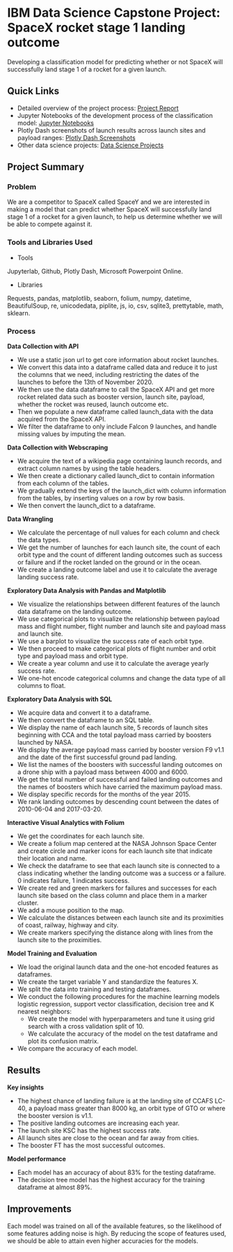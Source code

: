 # IBM Data Science Capstone Project: SpaceX rocket stage 1 landing outcome
Developing a classification model for predicting whether or not SpaceX will successfully land stage 1 of a rocket for a given launch.

## Quick Links
- Detailed overview of the project process: [Project Report](https://github.com/LucasHoffSchmidt/IBM_Data_Science_Capstone_Project_SpaceX/blob/main/Data_Science-SpaceX-Report.pdf)
- Jupyter Notebooks of the development process of the classification model: [Jupyter Notebooks](https://github.com/LucasHoffSchmidt/IBM_Data_Science_Capstone_Project_SpaceX/tree/main/Jupyter_Notebooks)
- Plotly Dash screenshots of launch results across launch sites and payload ranges: [Plotly Dash Screenshots](https://github.com/LucasHoffSchmidt/IBM_Data_Science_Capstone_Project_SpaceX/tree/main/Plotly_Dash_Screenshots)
- Other data science projects: [Data Science Projects](https://lucashoffschmidt.github.io/)

## Project Summary
### Problem
We are a competitor to SpaceX called SpaceY and we are interested in making a model that can predict whether SpaceX will successfully land stage 1 of a rocket for a given launch, to help us determine whether we will be able to compete against it. 

### Tools and Libraries Used
- Tools

Jupyterlab, Github, Plotly Dash, Microsoft Powerpoint Online. 

- Libraries

Requests, pandas, matplotlib, seaborn, folium, numpy, datetime, BeautifulSoup, re, unicodedata, piplite, js, io, csv, sqlite3, prettytable, math, sklearn.  

### Process
**Data Collection with API**
- We use a static json url to get core information about rocket launches. 
- We convert this data into a dataframe called data and reduce it to just the columns that we need, including restricting the dates of the launches to before the 13th of November 2020.
- We then use the data dataframe to call the SpaceX API and get more rocket related data such as booster version, launch site, payload, whether the rocket was reused, launch outcome etc.
- Then we populate a new dataframe called launch_data with the data acquired from the SpaceX API.
- We filter the dataframe to only include Falcon 9 launches, and handle missing values by imputing the mean.

**Data Collection with Webscraping**
- We acquire the text of a wikipedia page containing launch records, and extract column names by using the table headers.
- We then create a dictionary called launch_dict to contain information from each column of the tables. 
- We gradually extend the keys of the launch_dict with column information from the tables, by inserting values on a row by row basis.
- We then convert the launch_dict to a dataframe.  

**Data Wrangling**
- We calculate the percentage of null values for each column and check the data types. 
- We get the number of launches for each launch site, the count of each orbit type and the count of different landing outcomes such as success or failure and if the rocket landed on the ground or in the ocean. 
- We create a landing outcome label and use it to calculate the average landing success rate. 

**Exploratory Data Analysis with Pandas and Matplotlib**
- We visualize the relationships between different features of the launch data dataframe on the landing outcome.
- We use categorical plots to visualize the relationship between payload mass and flight number, flight number and launch site and payload mass and launch site. 
- We use a barplot to visualize the success rate of each orbit type.
- We then proceed to make categorical plots of flight number and orbit type and payload mass and orbit type. 
- We create a year column and use it to calculate the average yearly success rate. 
- We one-hot encode categorical columns and change the data type of all columns to float. 

**Exploratory Data Analysis with SQL**
- We acquire data and convert it to a dataframe. 
- We then convert the dataframe to an SQL table.
- We display the name of each launch site, 5 records of launch sites beginning with CCA and the total payload mass carried by boosters launched by NASA.
- We display the average payload mass carried by booster version F9 v1.1 and the date of the first successful ground pad landing. 
- We list the names of the boosters with successful landing outcomes on a drone ship with a payload mass between 4000 and 6000. 
- We get the total number of successful and failed landing outcomes and the names of boosters which have carried the maximum payload mass. 
- We display specific records for the months of the year 2015. 
- We rank landing outcomes by descending count between the dates of 2010-06-04 and 2017-03-20. 

**Interactive Visual Analytics with Folium**
- We get the coordinates for each launch site.
- We create a folium map centered at the NASA Johnson Space Center and create circle and marker icons for each launch site that indicate their location and name.
- We check the dataframe to see that each launch site is connected to a class indicating whether the landing outcome was a success or a failure. 0 indicates failure, 1 indicates success.
- We create red and green markers for failures and successes for each launch site based on the class column and place them in a marker cluster.
- We add a mouse position to the map.
- We calculate the distances between each launch site and its proximities of coast, railway, highway and city.
- We create markers specifying the distance along with lines from the launch site to the proximities. 

**Model Training and Evaluation**
- We load the original launch data and the one-hot encoded features as dataframes.
- We create the target variable Y and standardize the features X.
- We split the data into training and testing dataframes.
- We conduct the following procedures for the machine learning models logistic regression, support vector classification, decision tree and K nearest neighbors:
  - We create the model with hyperparameters and tune it using grid search with a cross validation split of 10.
  - We calculate the accuracy of the model on the test dataframe and plot its confusion matrix. 
- We compare the accuracy of each model. 

## Results
**Key insights** 
- The highest chance of landing failure is at the landing site of CCAFS LC-40, a payload mass greater than 8000 kg, an orbit type of GTO or where the booster version is v1.1.
- The positive landing outcomes are increasing each year. 
- The launch site KSC has the highest success rate.
- All launch sites are close to the ocean and far away from cities.
- The booster FT has the most successful outcomes.

**Model performance** 
- Each model has an accuracy of about 83% for the testing dataframe.
- The decision tree model has the highest accuracy for the training dataframe at almost 89%.

 ## Improvements
 Each model was trained on all of the available features, so the likelihood of some features adding noise is high. By reducing the scope of features used, we should be able to attain even higher accuracies for the models. 
